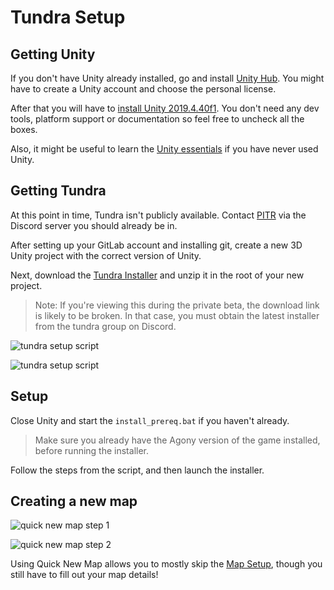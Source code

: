 # Tundra Setup

## Getting Unity

If you don't have Unity already installed, go and install [Unity Hub](https://unity3d.com/get-unity/download).
You might have to create a Unity account and choose the personal license.

After that you will have to [install Unity 2019.4.40f1](unityhub://2019.4.40f1/ffc62b691db5). You don't need any dev tools, platform support or documentation so feel free to uncheck all the boxes.

Also, it might be useful to learn the [Unity essentials](https://unity3d.com/learn/tutorials/topics/interface-essentials/interface-overview) if you have never used Unity.

## Getting Tundra

At this point in time, Tundra isn't publicly available. Contact [PITR](https://pitr.dev/contact) via the Discord server you should already be in.

After setting up your GitLab account and installing git, create a new 3D Unity project with the correct version of Unity.

Next, download the [Tundra Installer](https://github.com/PITR-DEV/Tundra-Installer/releases/latest) and unzip it in the root of your new project.

> Note: If you're viewing this during the private beta, the download link is likely to be broken.
> In that case, you must obtain the latest installer from the tundra group on Discord.

![tundra setup script](../_images/tundra-installer-unzip.png)

![tundra setup script](../_images/tundra-installer-folder.png)

## Setup

Close Unity and start the `install_prereq.bat` if you haven't already.

> Make sure you already have the Agony version of the game installed, before running the installer.

Follow the steps from the script, and then launch the installer.

## Creating a new map

![quick new map step 1](../_images/quick-new-map-1.png)

![quick new map step 2](../_images/quick-new-map-2.png)

Using Quick New Map allows you to mostly skip the [Map Setup](/important/map-setup), though you still have to fill out your map details!
